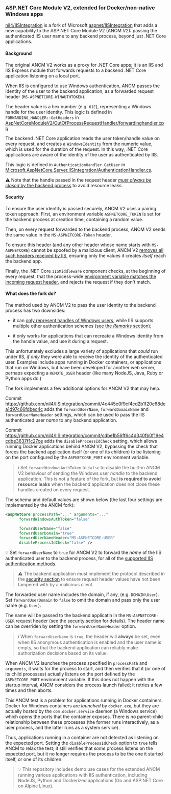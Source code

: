 ### ASP.NET Core Module V2, extended for Docker/non-native Windows apps

[nil4/IISIntegration](https://github.com/nil4/IISIntegration) is a fork of Microsoft
[aspnet/IISIntegration](https://github.com/aspnet/IISIntegration/) that adds a new capability
to the ASP.NET Core Module V2 (ANCM V2): passing the authenticated IIS user name to any backend process,
beyond just .NET Core applications.

#### <a name="background"></a>Background

The original ANCM V2 works as a proxy for .NET Core apps; it is an IIS and IIS Express module
that forwards requests to a backend .NET Core application listening on a local port.

When IIS is configured to use Windows authentication, ANCM passes the identity of the user to
the backend application, as a forwarded request header (`MS-ASPNETCORE-WINAUTHTOKEN`).

The header value is a hex number  (e.g. `61E`), representing a Windows handle for the user identity.
This logic is defined in `FORWARDING_HANDLER::GetHeaders` in [AspNetCoreModuleV2/OutOfProcessRequestHandler/forwardinghandler.cpp](https://github.com/aspnet/IISIntegration/blob/8cf39d35924ad875b2af32d8caaddcdfc4b6693b/src/AspNetCoreModuleV2/OutOfProcessRequestHandler/forwardinghandler.cpp#L925)

The backend .NET Core application reads the user token/handle value on every request, and creates
a `WindowsIdentity` from the numeric value, which is used for the duration of the request. In this way,
.NET Core applications are aware of the identity of the user as authenticated by IIS.

This logic is defined in `AuthenticationHandler.GetUser` in
[Microsoft.AspNetCore.Server.IISIntegration/AuthenticationHandler.cs](https://github.com/aspnet/IISIntegration/blob/8cf39d35924ad875b2af32d8caaddcdfc4b6693b/src/Microsoft.AspNetCore.Server.IISIntegration/AuthenticationHandler.cs#L41).

:warning: Note that the handle passed in the request header
[*must always be closed* by the backend process](https://github.com/aspnet/IISIntegration/blob/8cf39d35924ad875b2af32d8caaddcdfc4b6693b/src/Microsoft.AspNetCore.Server.IISIntegration/AuthenticationHandler.cs#L47) to avoid resource leaks.

#### <a name="security"></a>Security

To ensure the user identity is passed securely, ANCM V2 uses a pairing token approach.
First, an environment variable `ASPNETCORE_TOKEN` is set for the backend process at creation time,
containing a random value.

Then, on every request forwarded to the backend process, ANCM V2 sends the same value in
the `MS-ASPNETCORE-Token` header.

To ensure this header (and any other header whose name starts with `MS-ASPNETCORE`) cannot be spoofed
by a malicious client, ANCM V2 [removes all such headers received by IIS](https://github.com/aspnet/IISIntegration/blob/8cf39d35924ad875b2af32d8caaddcdfc4b6693b/src/AspNetCoreModuleV2/OutOfProcessRequestHandler/forwardinghandler.cpp#L887), ensuring only the values it creates *itself* reach the backend app.

Finally, the .NET Core `IISMiddleware` component checks, at the beginning of every request,
that the process-wide [environment variable matches the incoming request header](https://github.com/aspnet/IISIntegration/blob/8cf39d35924ad875b2af32d8caaddcdfc4b6693b/src/Microsoft.AspNetCore.Server.IISIntegration/IISMiddleware.cs#L89), and rejects the request if they don't match.

#### What does the fork do?

The method used by ANCM V2 to pass the user identity to the backend process has two downsides:

- it can [only represent handles of Windows users](https://github.com/aspnet/IISIntegration/blob/8cf39d35924ad875b2af32d8caaddcdfc4b6693b/src/AspNetCoreModuleV2/OutOfProcessRequestHandler/forwardinghandler.cpp#L926), while IIS supports multiple other authentication schemes ([see the *Remarks* section](https://msdn.microsoft.com/en-us/library/ms689371(v=vs.90).aspx));

- it only works for applications that can recreate a Windows identity from the handle value, and use it during a request.

This unfortunately excludes a large variety of applications that *could* run under IIS, *if only*
they were able to receive the identity of the authenticated user. Examples include apps running in
Docker containers, or applications that run on Windows, but have been developed for another web server,
perhaps expecting a `REMOTE_USER` header (like many NodeJS, Java, Ruby or Python apps do.)

The fork implements a few additional options for ANCM V2 that may help.

Commit https://github.com/nil4/IISIntegration/commit/4c445e0f9cf4cd2b1f20e68dea1d97c66fdbec4c adds the
`forwardUserName`, `forwardDomainName` and `forwardUserNameHeader` settings, which can be used to pass
the IIS authenticated user *name* to any backend application.

Commit https://github.com/nil4/IISIntegration/commit/cdbe1b56ff6c4d340fb0f19e4cdbe3637f1c27ce adds the
`disableProcessIdCheck` setting, which allows running Docker applications behind ANCM V2, bypassing the
check that forces the backend application itself (or one of its children) to be listening on the port
configured by the `ASPNETCORE_PORT` environment variable.

> :information_source:
> Set `forwardWindowsAuthToken` to `false` to disable the built-in ANCM V2 behaviour of sending the
Windows user *handle* to the backend application.
> This is not a feature of the fork, but **is required to avoid resource leaks** when the backend
application does not close these handles created on every request.

The schema and default values are shown below (the last four settings are implemented by the ANCM fork):

```xml
<aspNetCore processPath="..." arguments="..."
      forwardWindowsAuthToken="false"

      forwardUserName="false"
      forwardUserDomain="true"
      forwardUserNameHeader="MS-ASPNETCORE-USER"
      disableProcessIdCheck="false" />
```

:bulb: Set `forwardUserName` to `true` for ANCM V2 to forward the *name* of the IIS authenticated user
to the backend process, for all of the [supported IIS authentication methods](https://msdn.microsoft.com/en-us/library/ms689371(v=vs.90).aspx).

> :warning:
> The backend application must implement the protocol described in the [security section](#security)
to ensure request header values have not been tampered with by a malicious client.

The forwarded user name includes the domain, if any, (e.g. `DOMAIN\User`).
Set `forwardUserDomain` to `false` to omit the domain and pass only the user name  (e.g. `User`).

The name will be passed to the backend applicatin in the `MS-ASPNETCORE-USER` request header
(see the [security section](#security) for details).
The header name can be overriden by setting the `forwardUserNameHeader` option.

> :information_source:
> When `forwardUserName` is `true`, the header will **always** be set, even when IIS anonymous
authentication is enabled and the user name is empty, so that the backend application can reliably
make authorization decisions based on its value.

When ANCM V2 launches the process specified in  `processPath` and `arguments`, it waits for the process
to start, and then verifies that it (or one of its child processes) actually listens on the port defined
by the `ASPNETCORE_PORT` environment variable. If this does not happen with the startup interval,
ANCM considers the process launch failed; it retries a few times and then aborts.

This ANCM test is a problem for applications running in Docker containers. Docker for Windows containers
are *launched* by `docker.exe`, but they are actually *hosted* by the `com.docker.service` daemon
(a Windows service) which opens the ports that the container exposes. There is no parent-child relationship
between these processes (the former runs interactively, as a user process, and the latter runs as a system service).

Thus, applications running in a container are not detected as listening on the expected port.
Setting the `disableProcessIdCheck` option to `true` tells ANCM to relax the test; it still verifies
that *some* process listens on the expected port, but it no longer requires the process to be the one
it started itself, or one of its children.

> :bulb:
> This repository includes demo use cases for the extended ANCM running various applications
with IIS authentication, including NodeJS, Python and Dockerized applications (Go and ASP.NET Core on Alpine Linux).
